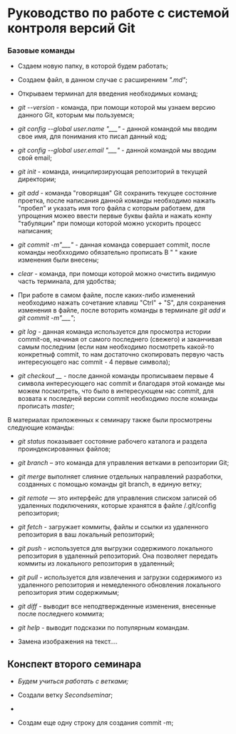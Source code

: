 # Руководство по работе с системой контроля версий Git

### Базовые команды 

* Сздаем новую папку, в которой будем работать;

* Создаем файл, в данном случае с расширением *".md"*;

* Открываем терминал для введения необходимых команд;

* *git --version* - команда, при помощи которой мы узнаем версию данного Git, которым мы пользуемся;

* *git config --global user.name "___"* - данной командой мы вводим свое имя, для понимания кто писал данный код;

* *git config --global user.email "___"* - данной командой мы вводим свой email;

* *git init* - команда, иницилирзирующая репозиторий в текущей директории;

* *git add* - команда "говорящая" Git сохранить текущее состояние проетка, после написания данной команды необходимо нажать "пробел" и указать имя того файла с которым работаем, для упрощения можео ввести первые буквы файла и нажать конпу "табуляции" при помощи которой можно ускорить процесс написания;

* *git commit -m"___"* - данная команда совершает commit, после команды необхходимо обязательно прописать В " " какие изменения были внесены;

* *clear* - команда, при помощи которой можно очистить видимую часть терминала, для удобства;

* При работе в самом файле, после каких-либо изменений необходимо нажать сочетание клавиш "Ctrl" + "S", для сохранения изменения в файле, после воторить команды в терминале *git add* и *git commit -m"___"*;

* *git log* - данная команда используется для просмотра истории commit-ов, начиная от самого последнего (свежего) и заканчивая самым последним (если нам необходимо посмотреть какой-то конкретныф commit, то нам достаточно скопировать первую часть интересующего нас commit - 4 первые символа);

* *git checkout __* - после данной команды прописываем первые 4 символа интересующего нас commit и благодаря этой команде мы можем посмотреть, что было в интересующем нас commit, для возвата к последней версии commit необходимо после команды прописать *master*;

В материалах приложенных к семинару также были просмотрены следующие команды: 

* *git status* показывает состояние рабочего каталога и раздела проиндексированных файлов;

* *git branch* – это команда для управления ветками в репозитории Git;

* *git merge* выполняет слияние отдельных направлений разработки, созданных с помощью команды git branch, в единую ветку;

* *git remote* — это интерфейс для управления списком записей об удаленных подключениях, которые хранятся в файле /.git/config репозитория;

* *git fetch* - загружает коммиты, файлы и ссылки из удаленного репозитория в ваш локальный репозиторий;

* *git push* - используется для выгрузки содержимого локального репозитория в удаленный репозиторий. Она позволяет передать коммиты из локального репозитория в удаленный;

* *git pull* - используется для извлечения и загрузки содержимого из удаленного репозитория и немедленного обновления локального репозитория этим содержимым;

* *git diff* -  выводит все неподтвержденные изменения, внесенные после последнего коммита;

* *git help* - выводит подсказки по популярным командам.

* Замена изображения на текст....

## Конспект второго семинара

* *Будем учиться работать с ветками;*

* Создали ветку *Secondseminar*;

* 
* Создам еще одну строку для создания commit -m;

